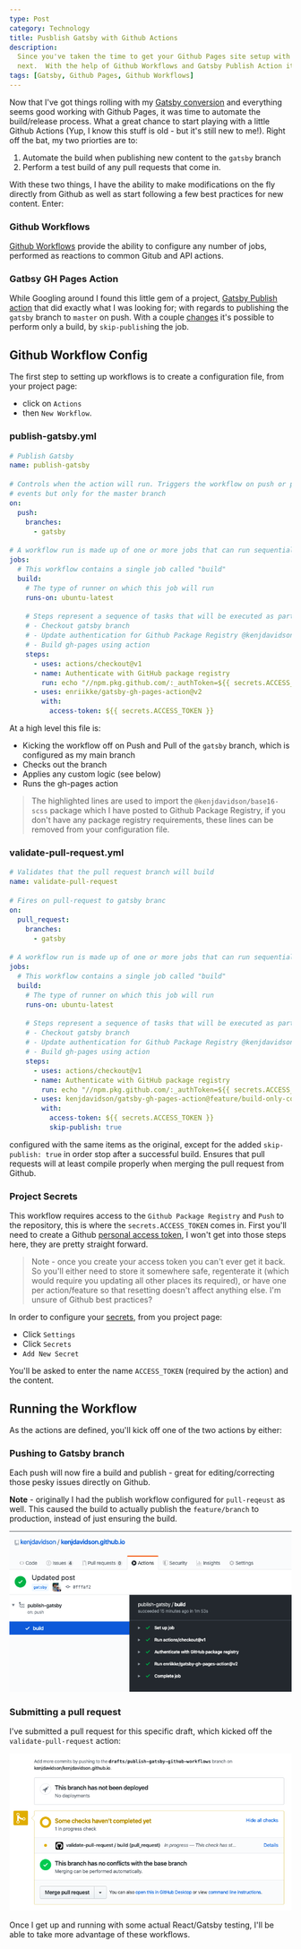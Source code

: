 ```yaml
---
type: Post
category: Technology
title: Pusblish Gatsby with Github Actions
description:
  Since you've taken the time to get your Github Pages site setup with Gatsby, you should probably add automated publishing
  next.  With the help of Github Workflows and Gatsby Publish Action it takes seconds (or a few minutes tops).
tags: [Gatsby, Github Pages, Github Workflows]
---
```


Now that I've got things rolling with my [Gatsby conversion](/writing/2020/03/01/here-comes-gatsby) and everything seems good working with Github Pages, it was time to automate the build/release process. What a great chance to start playing with a little Github Actions (Yup, I know this stuff is old - but it's still new to me!). Right off the bat, my two priorties are to:

1. Automate the build when publishing new content to the `gatsby` branch
2. Perform a test build of any pull requests that come in.

With these two things, I have the ability to make modifications on the fly directly from Github as well as start following a few best practices for new content. Enter:

### Github Workflows

[Github Workflows](https://help.github.com/en/actions/configuring-and-managing-workflows/configuring-and-managing-workflow-files-and-runs) provide the ability to configure any number of jobs, performed as reactions to common Gitub and API actions.

### Gatbsy GH Pages Action

While Googling around I found this little gem of a project, [Gatsby Publish action](https://github.com/marketplace/actions/gatsby-publish) that did exactly what I was looking for; with regards to publishing the `gatsby` branch to `master` on push. With a couple [changes](https://github.com/enriikke/gatsby-gh-pages-action/pull/16) it's possible to perform only a build, by `skip-publish`ing the job.

## Github Workflow Config

The first step to setting up workflows is to create a configuration file, from your project page:

- click on `Actions`
- then `New Workflow`.

### publish-gatsby.yml

```yml
# Publish Gatsby
name: publish-gatsby

# Controls when the action will run. Triggers the workflow on push or pull request
# events but only for the master branch
on:
  push:
    branches:
      - gatsby

# A workflow run is made up of one or more jobs that can run sequentially or in parallel
jobs:
  # This workflow contains a single job called "build"
  build:
    # The type of runner on which this job will run
    runs-on: ubuntu-latest

    # Steps represent a sequence of tasks that will be executed as part of the job
    # - Checkout gatsby branch
    # - Update authentication for Github Package Registry @kenjdavidson/base16-scss
    # - Build gh-pages using action
    steps:
      - uses: actions/checkout@v1
      - name: Authenticate with GitHub package registry
        run: echo "//npm.pkg.github.com/:_authToken=${{ secrets.ACCESS_TOKEN }}" > ~/.npmrc
      - uses: enriikke/gatsby-gh-pages-action@v2
        with:
          access-token: ${{ secrets.ACCESS_TOKEN }}
```

At a high level this file is:

- Kicking the workflow off on Push and Pull of the `gatsby` branch, which is configured as my main branch
- Checks out the branch
- Applies any custom logic (see below)
- Runs the gh-pages action

> The highlighted lines are used to import the `@kenjdavidson/base16-scss` package which I have posted to Github Package Registry, if you don't have any package registry requirements, these lines can be removed from your configuration file.

### validate-pull-request.yml

```yml
# Validates that the pull request branch will build
name: validate-pull-request

# Fires on pull-request to gatsby branc
on:
  pull_request:
    branches:
      - gatsby

# A workflow run is made up of one or more jobs that can run sequentially or in parallel
jobs:
  # This workflow contains a single job called "build"
  build:
    # The type of runner on which this job will run
    runs-on: ubuntu-latest

    # Steps represent a sequence of tasks that will be executed as part of the job
    # - Checkout gatsby branch
    # - Update authentication for Github Package Registry @kenjdavidson/base16-scss
    # - Build gh-pages using action
    steps:
      - uses: actions/checkout@v1
      - name: Authenticate with GitHub package registry
        run: echo "//npm.pkg.github.com/:_authToken=${{ secrets.ACCESS_TOKEN }}" > ~/.npmrc
      - uses: kenjdavidson/gatsby-gh-pages-action@feature/build-only-config
        with:
          access-token: ${{ secrets.ACCESS_TOKEN }}
          skip-publish: true
```

configured with the same items as the original, except for the added `skip-publish: true` in order stop after a successful build. Ensures that pull requests will at least compile properly when merging the pull request from Github.

### Project Secrets

This workflow requires access to the `Github Package Registry` and `Push` to the repository, this is where the `secrets.ACCESS_TOKEN` comes in. First you'll need to create a Github [personal access token](https://help.github.com/en/github/authenticating-to-github/creating-a-personal-access-token-for-the-command-line), I won't get into those steps here, they are pretty straight forward.

> Note - once you create your access token you can't ever get it back. So you'll either need to store it somewhere safe, regenterate it (which would require you updating all other places its required), or have one per action/feature so that resetting doesn't affect anything else. I'm unsure of Github best practices?

In order to configure your [secrets](https://help.github.com/en/actions/configuring-and-managing-workflows/creating-and-storing-encrypted-secrets), from you project page:

- Click `Settings`
- Click `Secrets`
- `Add New Secret`

You'll be asked to enter the name `ACCESS_TOKEN` (required by the action) and the content.

## Running the Workflow

As the actions are defined, you'll kick off one of the two actions by either:

### Pushing to Gatsby branch

Each push will now fire a build and publish - great for editing/correcting those pesky issues directly on Github.

**Note** - originally I had the publish workflow configured for `pull-reqeust` as well. This caused the build to actually publish the `feature/branch` to production, instead of just ensuring the build.

![Publish Gatsby Workflow](./gatsby-publish.png)

### Submitting a pull request

I've submitted a pull request for this specific draft, which kicked off the `validate-pull-request` action:

![Pull Request](./validate-pull-request.png)

Once I get up and running with some actual React/Gatsby testing, I'll be able to take more advantage of these workflows.
